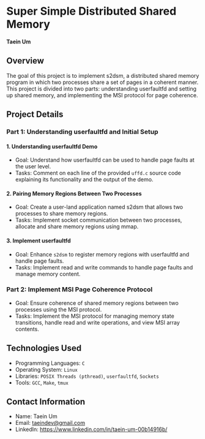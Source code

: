# Super Simple Distributed Shared Memory
#### Taein Um

## Overview
The goal of this project is to implement s2dsm, a distributed shared memory program in which two processes share a set of pages in a coherent manner. This project is divided into two parts: understanding userfaultfd and setting up shared memory, and implementing the MSI protocol for page coherence.




## Project Details

### Part 1: Understanding userfaultfd and Initial Setup
#### 1. Understanding userfaultfd Demo
- Goal: Understand how userfaultfd can be used to handle page faults at the user level.
- Tasks: Comment on each line of the provided `uffd.c` source code explaining its functionality and the output of the demo.

#### 2. Pairing Memory Regions Between Two Processes
- Goal: Create a user-land application named s2dsm that allows two processes to share memory regions.
- Tasks: Implement socket communication between two processes, allocate and share memory regions using mmap.

#### 3. Implement userfaultfd
- Goal: Enhance `s2dsm` to register memory regions with userfaultfd and handle page faults.
- Tasks: Implement read and write commands to handle page faults and manage memory content.

### Part 2: Implement MSI Page Coherence Protocol
- Goal: Ensure coherence of shared memory regions between two processes using the MSI protocol.
- Tasks: Implement the MSI protocol for managing memory state transitions, handle read and write operations, and view MSI array contents.


## Technologies Used
- Programming Languages: `C`
- Operating System: `Linux`
- Libraries: `POSIX Threads (pthread)`, `userfaultfd`, `Sockets`
- Tools: `GCC`, `Make`, `tmux`




## Contact Information
- Name: Taein Um
- Email: taeindev@gmail.com
- LinkedIn: https://www.linkedin.com/in/taein-um-00b14916b/
